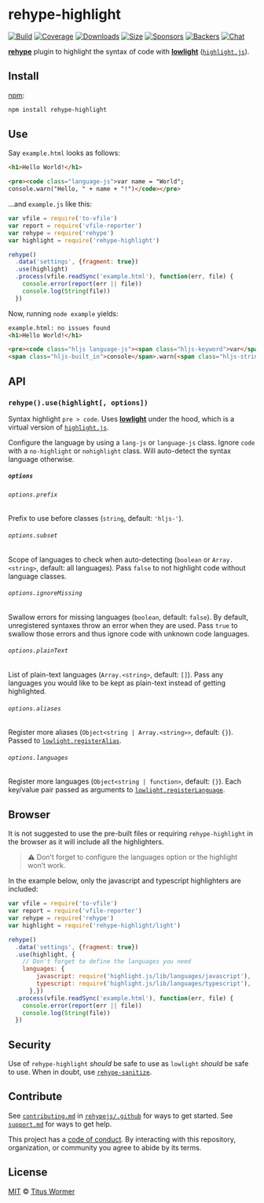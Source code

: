 # rehype-highlight

[![Build][build-badge]][build]
[![Coverage][coverage-badge]][coverage]
[![Downloads][downloads-badge]][downloads]
[![Size][size-badge]][size]
[![Sponsors][sponsors-badge]][collective]
[![Backers][backers-badge]][collective]
[![Chat][chat-badge]][chat]

[**rehype**][rehype] plugin to highlight the syntax of code with
[**lowlight**][lowlight] ([`highlight.js`][highlight-js]).

## Install

[npm][]:

```sh
npm install rehype-highlight
```

## Use

Say `example.html` looks as follows:

```html
<h1>Hello World!</h1>

<pre><code class="language-js">var name = "World";
console.warn("Hello, " + name + "!")</code></pre>
```

…and `example.js` like this:

```js
var vfile = require('to-vfile')
var report = require('vfile-reporter')
var rehype = require('rehype')
var highlight = require('rehype-highlight')

rehype()
  .data('settings', {fragment: true})
  .use(highlight)
  .process(vfile.readSync('example.html'), function(err, file) {
    console.error(report(err || file))
    console.log(String(file))
  })
```

Now, running `node example` yields:

```html
example.html: no issues found
<h1>Hello World!</h1>

<pre><code class="hljs language-js"><span class="hljs-keyword">var</span> name = <span class="hljs-string">"World"</span>;
<span class="hljs-built_in">console</span>.warn(<span class="hljs-string">"Hello, "</span> + name + <span class="hljs-string">"!"</span>)</code></pre>
```

## API

### `rehype().use(highlight[, options])`

Syntax highlight `pre > code`.
Uses [**lowlight**][lowlight] under the hood, which is a virtual version of
[`highlight.js`][highlight-js].

Configure the language by using a `lang-js` or `language-js` class.
Ignore `code` with a `no-highlight` or `nohighlight` class.
Will auto-detect the syntax language otherwise.

##### `options`

###### `options.prefix`

Prefix to use before classes (`string`, default: `'hljs-'`).

###### `options.subset`

Scope of languages to check when auto-detecting (`boolean` or `Array.<string>`,
default: all languages).
Pass `false` to not highlight code without language classes.

###### `options.ignoreMissing`

Swallow errors for missing languages (`boolean`, default: `false`).
By default, unregistered syntaxes throw an error when they are used.
Pass `true` to swallow those errors and thus ignore code with unknown code
languages.

###### `options.plainText`

List of plain-text languages (`Array.<string>`, default: `[]`).
Pass any languages you would like to be kept as plain-text instead of getting
highlighted.

###### `options.aliases`

Register more aliases (`Object<string | Array.<string>>`, default: `{}`).
Passed to [`lowlight.registerAlias`][register-alias].

###### `options.languages`

Register more languages (`Object<string | function>`, default: `{}`).
Each key/value pair passed as arguments to
[`lowlight.registerLanguage`][register-language].

## Browser

It is not suggested to use the pre-built files or requiring
`rehype-highlight` in the browser as it will include all the highlighters.

> :warning: Don’t forget to configure the languages option
> or the highlight won’t work.

In the example below, only the javascript and typescript
highlighters are included:

```js
var vfile = require('to-vfile')
var report = require('vfile-reporter')
var rehype = require('rehype')
var highlight = require('rehype-highlight/light')

rehype()
  .data('settings', {fragment: true})
  .use(highlight, {  
    // Don't forget to define the languages you need
    languages: {    
        javascript: require('highlight.js/lib/languages/javascript'),
        typescript: require('highlight.js/lib/languages/typescript'),
      },})
  .process(vfile.readSync('example.html'), function(err, file) {
    console.error(report(err || file))
    console.log(String(file))
  })
```

## Security

Use of `rehype-highlight` *should* be safe to use as `lowlight` *should* be safe
to use.
When in doubt, use [`rehype-sanitize`][sanitize].

## Contribute

See [`contributing.md`][contributing] in [`rehypejs/.github`][health] for ways
to get started.
See [`support.md`][support] for ways to get help.

This project has a [code of conduct][coc].
By interacting with this repository, organization, or community you agree to
abide by its terms.

## License

[MIT][license] © [Titus Wormer][author]

<!-- Definitions -->

[build-badge]: https://github.com/rehypejs/rehype-highlight/workflows/main/badge.svg

[build]: https://github.com/rehypejs/rehype-highlight/actions

[coverage-badge]: https://img.shields.io/codecov/c/github/rehypejs/rehype-highlight.svg

[coverage]: https://codecov.io/github/rehypejs/rehype-highlight

[downloads-badge]: https://img.shields.io/npm/dm/rehype-highlight.svg

[downloads]: https://www.npmjs.com/package/rehype-highlight

[size-badge]: https://img.shields.io/bundlephobia/minzip/rehype-highlight.svg

[size]: https://bundlephobia.com/result?p=rehype-highlight

[sponsors-badge]: https://opencollective.com/unified/sponsors/badge.svg

[backers-badge]: https://opencollective.com/unified/backers/badge.svg

[collective]: https://opencollective.com/unified

[chat-badge]: https://img.shields.io/badge/chat-discussions-success.svg

[chat]: https://github.com/rehypejs/rehype/discussions

[npm]: https://docs.npmjs.com/cli/install

[health]: https://github.com/rehypejs/.github

[contributing]: https://github.com/rehypejs/.github/blob/HEAD/contributing.md

[support]: https://github.com/rehypejs/.github/blob/HEAD/support.md

[coc]: https://github.com/rehypejs/.github/blob/HEAD/code-of-conduct.md

[license]: license

[author]: https://wooorm.com

[rehype]: https://github.com/rehypejs/rehype

[lowlight]: https://github.com/wooorm/lowlight

[register-alias]: https://github.com/wooorm/lowlight#lowregisteraliasname-alias

[register-language]: https://github.com/wooorm/lowlight#lowregisterlanguagename-syntax

[highlight-js]: https://github.com/isagalaev/highlight.js

[sanitize]: https://github.com/rehypejs/rehype-sanitize
